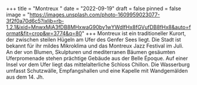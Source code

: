 +++
title = "Montreux "
date = "2022-09-19"
draft = false
pinned = false
image = "https://images.unsplash.com/photo-1609959023077-3f2f0a70d6c5?ixlib=rb-1.2.1&ixid=MnwxMjA3fDB8MHxwaG90by1wYWdlfHx8fGVufDB8fHx8&auto=format&fit=crop&w=3774&q=80"
+++
Montreux ist ein traditioneller Kurort, der zwischen steilen Hügeln am Ufer des Genfer Sees liegt. Die Stadt ist bekannt für ihr mildes Mikroklima und das Montreux Jazz Festival im Juli. An der von Blumen, Skulpturen und mediterranen Bäumen gesäumten Uferpromenade stehen prächtige Gebäude aus der Belle Époque. Auf einer Insel vor dem Ufer liegt das mittelalterliche Schloss Chillon. Die Wasserburg umfasst Schutzwälle, Empfangshallen und eine Kapelle mit Wandgemälden aus dem 14. Jh.